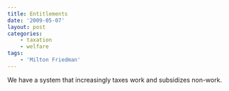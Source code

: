 ```yaml
---
title: Entitlements
date: '2009-05-07'
layout: post
categories:
    - taxation
    - welfare
tags:
    - 'Milton Friedman'
---
```


We have a system that increasingly taxes work and subsidizes non-work.